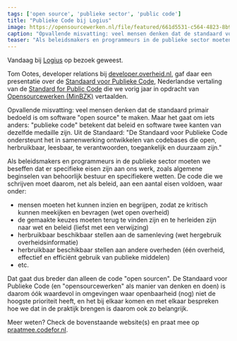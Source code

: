 ```yaml
---
tags: ['open source', 'publieke sector', 'public code']
title: "Publieke Code bij Logius"
image: https://opensourcewerken.nl/file/featured/661d5531-c564-4823-8b9a-7ebdd6801690?cache=1736943817&size=1400
caption: "Opvallende misvatting: veel mensen denken dat de standaard voor publieke code bedoeld is om software 'open source' te maken."
teaser: "Als beleidsmakers en programmeurs in de publieke sector moeten we beseffen dat er specifieke eisen zijn aan ons werk. De Standaard voor Publieke Code is daarom óók waardevol in omgevingen waar openbaarheid (nog) niet de hoogste prioriteit heeft."
---
```


Vandaag bij [Logius](https://www.logius.nl/) op bezoek geweest.

Tom Ootes, developer relations bij [developer.overheid.nl](https://developer.overheid.nl), gaf daar een presentatie over de [Standaard voor Publieke Code](https://www.standaardvoorpubliekecode.nl/presentation), Nederlandse vertaling van de [Standard for Public Code](https://www.standardforpubliccode.org) die we vorig jaar in opdracht van [Opensourcewerken (MinBZK)](https://www.opensourcewerken.nl) vertaalden.

Opvallende misvatting: veel mensen denken dat de standaard primair bedoeld is om software "open source" te maken. Maar het gaat om iets anders: "publieke code" betekent dat beleid en software twee kanten van dezelfde medaille zijn. Uit de Standaard: "De Standaard voor Publieke Code ondersteunt het in samenwerking ontwikkelen van codebases die open, herbruikbaar, leesbaar, te verantwoorden, toegankelijk en duurzaam zijn."

Als beleidsmakers en programmeurs in de publieke sector moeten we beseffen dat er specifieke eisen zijn aan ons werk, zoals algemene beginselen van behoorlijk bestuur en specifiekere wetten. De code die we schrijven moet daarom, net als beleid, aan een aantal eisen voldoen, waar onder:
- mensen moeten het kunnen inzien en begrijpen, zodat ze kritisch kunnen meekijken en bevragen (wet open overheid)
- de gemaakte keuzes moeten terug te vinden zijn en te herleiden zijn naar wet en beleid (liefst met een verwijzing)
- herbruikbaar beschikbaar stellen aan de samenleving (wet hergebruik overheidsinformatie)
- herbruikbaar beschikbaar stellen aan andere overheden (één overheid, effectief en efficiënt gebruik van publieke middelen)
- etc.

Dat gaat dus breder dan alleen de code "open sourcen". De Standaard voor Publieke Code (en "opensourcewerken" als manier van denken en doen) is daarom óók waardevol in omgevingen waar openbaarheid (nog) niet de hoogste prioriteit heeft, en het bij elkaar komen en met elkaar bespreken hoe we dat in de praktijk brengen is daarom ook zo belangrijk.

Meer weten? Check de bovenstaande website(s) en praat mee op [praatmee.codefor.nl](https://praatmee.codefor.nl).
